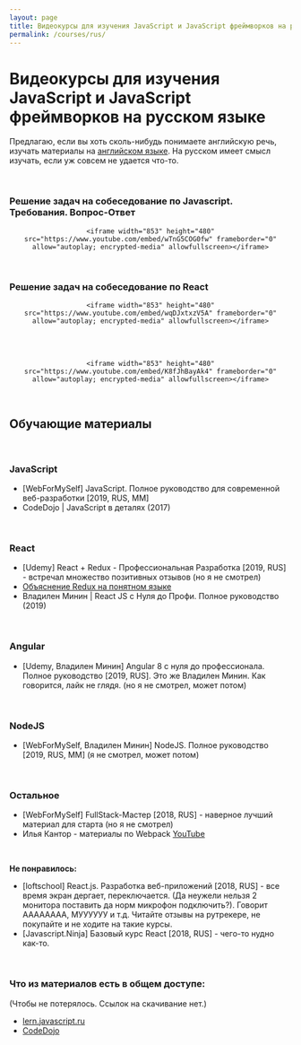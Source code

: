 ```yaml
---
layout: page
title: Видеокурсы для изучения JavaScript и JavaScript фреймворков на русском языке
permalink: /courses/rus/
---
```


# Видеокурсы для изучения JavaScript и JavaScript фреймворков на русском языке

Предлагаю, если вы хоть сколь-нибудь понимаете английскую речь, изучать материалы на <a href="/courses/eng/">английском языке</a>. На русском имеет смысл изучать, если уж совсем не удается что-то.

<br/>

### Решение задач на собеседование по Javascript. Требования. Вопрос-Ответ

<div align="center">
    
    <iframe width="853" height="480" src="https://www.youtube.com/embed/wTnG5COG0fw" frameborder="0" allow="autoplay; encrypted-media" allowfullscreen></iframe>

</div>

<br/>

### Решение задач на собеседование по React

<div align="center">
    
    <iframe width="853" height="480" src="https://www.youtube.com/embed/wqDJxtxzV5A" frameborder="0" allow="autoplay; encrypted-media" allowfullscreen></iframe>

</div>

<br/><br/>

<div align="center">
    
    <iframe width="853" height="480" src="https://www.youtube.com/embed/K8fJhBayAk4" frameborder="0" allow="autoplay; encrypted-media" allowfullscreen></iframe>

</div>

<br/>

## Обучающие материалы

<br/>

### JavaScript

<ul>
 <li>[WebForMySelf] JavaScript. Полное руководство для современной веб-разработки [2019, RUS, ММ]</li>
 <li>CodeDojo | JavaScript в деталях (2017)</li>
</ul>

<br/>

### React

<ul>
    <li>[Udemy] React + Redux - Профессиональная Разработка [2019, RUS] - встречал множество позитивных отзывов (но я не смотрел)</li>
    <li><a href="/dev/frontend/react/redux/">Объяснение Redux на понятном языке</a></li>
    <li>Владилен Минин | React JS с Нуля до Профи. Полное руководство (2019) </li>
</ul>

<br/>

### Angular

<ul>
    <li>[Udemy, Владилен Минин] Angular 8 с нуля до профессионала. Полное руководство [2019, RUS]. Это же Владилен Минин. Как говорится, лайк не глядя. (но я не смотрел, может потом)</li>
</ul>

<br/>

### NodeJS

<ul>
    <li>[WebForMySelf, Владилен Минин] NodeJS. Полное руководство [2019, RUS, ММ] (я не смотрел, может потом)</li>
</ul>

<br/>

### Остальное

<ul>
    <li>[WebForMySelf] FullStack-Мастер [2018, RUS] - наверное лучший материал для старта (но я не смотрел)</li>
    <li>Илья Кантор - материалы по Webpack <a href="https://www.youtube.com/playlist?list=PLDyvV36pndZHfBThhg4Z0822EEG9VGenn">YouTube</a></li>
</ul>

<br/>

**Не понравилось:**

<ul>
    <li>[loftschool] React.js. Разработка веб-приложений [2018, RUS] - все время экран дергает, переключается. (Да неужели нельзя 2 монитора поставить да норм микрофон подключить?). Говорит АААААААА, МУУУУУУ и т.д. Читайте отзывы на рутрекере, не покупайте и не ходите на такие курсы.</li>
    <li>[Javascript.Ninja] Базовый курс React [2018, RUS] - чего-то нудно как-то.</li>
</ul>

<br/>

### Что из материалов есть в общем доступе:

(Чтобы не потерялось. Ссылок на скачивание нет.)

<ul>
    <li><a href="/courses/lern-javascript-ru/">lern.javascript.ru</a></li>
    <li><a href="/courses/codedojo/">CodeDojo</a></li>
</ul>
